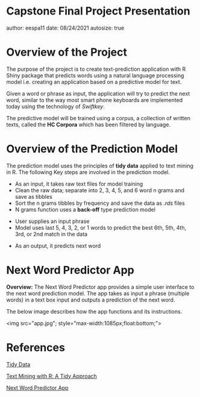 Capstone Final Project Presentation
========================================================
author: eespa11
date: 08/24/2021
autosize: true

Overview of the Project
========================================================

The purpose of the project is to create text-prediction application with R Shiny package that predicts words using a natural language processing model i.e. creating an application based on a predictive model for text.

Given a word or phrase as input, the application will try to predict the next word, similar to the way most smart phone keyboards are implemented today using the technology of *Swiftkey*.

The predictive model will be trained using a corpus, a collection of written texts, called the **HC Corpora** which has been filtered by language.

Overview of the Prediction Model
========================================================

The prediction model uses the principles of **tidy data** applied to text mining in R. The following Key steps are involved in the prediction model.

* As an input, it takes raw text files for model training
* Clean the raw data; separate into 2, 3, 4, 5, and 6 word n grams and save as tibbles
* Sort the n grams tibbles by frequency and save the data as *.rds* files
* N grams function uses a **back-off** type prediction model
- User supplies an input phrase
- Model uses last 5, 4, 3, 2, or 1 words to predict the best 6th, 5th, 4th, 3rd, or 2nd   match in the data
* As an output, it predicts next word

Next Word Predictor App
========================================================

**Overview:** The Next Word Predictor app provides a simple user interface to the next word prediction model. The app takes as input a phrase (multiple words) in a text box input and outputs a prediction of the next word.

The below image describes how the app functions and its instructions.

<img src="app.jpg"; style="max-width:1085px;float:bottom;">



References
========================================================

[Tidy Data](http://vita.had.co.nz/papers/tidy-data.html)

[Text Mining with R: A Tidy Approach](http://tidytextmining.com/index.html)

[Next Word Predictor App](https://plutus.shinyapps.io/PredictionApp/)
